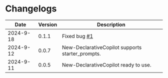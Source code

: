 # Changelogs 


| Date       | Version  | Description                                                                 |
|------------|----------|-----------------------------------------------------------------------------|
|2024-9-18|0.1.1|Fixed bug [#1](https://github.com/code365opensource/microsoft.copilot.toolkit/issues/1)|
|2024-9-12|0.0.7|New-DeclarativeCopilot supports starter_prompts.|
|2024-9-11|0.0.5|New-DeclarativeCopilot ready to use.|


